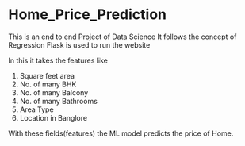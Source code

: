 # Home_Price_Prediction

This is an end to end Project of Data Science
It follows the concept of Regression
Flask is used to run the website

In this it takes the features like
1. Square feet area
2. No. of many BHK
3. No. of many Balcony
4. No. of many Bathrooms
5. Area Type
6. Location in Banglore

With these fields(features) the ML model predicts the price of Home.

